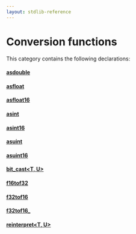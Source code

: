 ```yaml
---
layout: stdlib-reference
---
```

# Conversion functions

This category contains the following declarations:

#### [asdouble](/stdlib-reference/global-decls/asdouble)

#### [asfloat](/stdlib-reference/global-decls/asfloat)

#### [asfloat16](/stdlib-reference/global-decls/asfloat16)

#### [asint](/stdlib-reference/global-decls/asint)

#### [asint16](/stdlib-reference/global-decls/asint16)

#### [asuint](/stdlib-reference/global-decls/asuint)

#### [asuint16](/stdlib-reference/global-decls/asuint16)

#### [bit\_cast\<T, U\>](/stdlib-reference/global-decls/bit_cast)

#### [f16tof32](/stdlib-reference/global-decls/f16tof32)

#### [f32tof16](/stdlib-reference/global-decls/f32tof16)

#### [f32tof16\_](/stdlib-reference/global-decls/f32tof16_)

#### [reinterpret\<T, U\>](/stdlib-reference/global-decls/reinterpret)

